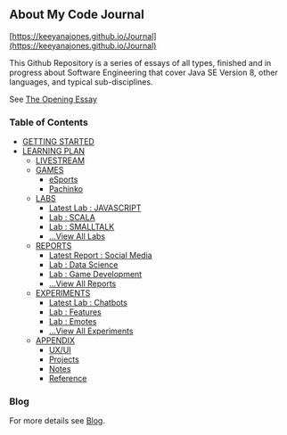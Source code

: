 ## About My Code Journal

[https://keeyanajones.github.io/Journal](https://keeyanajones.github.io/Journal)

This Github Repository is a series of essays of all types, finished and in progress about Software Engineering that cover Java SE Version 8, other languages, and typical sub-disciplines.

See [The Opening Essay](https://keeyanajones.github.io/Journal/opening-essay)

### Table of Contents
- [GETTING STARTED](https://keeyanajones.github.io/Journal/getting-started/index.html)
- [LEARNING PLAN](https://keeyanajones.github.io/Journal/learning-plan/index.html)
  + [LIVESTREAM](https://keeyanajones.github.io/Journal/livestream/index.html)
  + [GAMES](https://keeyanajones.github.io/Journal/gaming/index.html)
    - [eSports](https://keeyanajones.github.io/Journal/esports/index.html)
    - [Pachinko](https://keeyanajones.github.io/Journal/pachinko/index.html)
  + [LABS](https://keeyanajones.github.io/Journal/labs/index.html)
    - [Latest Lab : JAVASCRIPT](https://keeyanajones.github.io/Journal/labs/lab1.html)
    - [Lab : SCALA](https://keeyanajones.github.io/Journal/labs/lab2.html)
    - [Lab : SMALLTALK](https://keeyanajones.github.io/Journal/labs/lab3.html)
    - [...View All Labs](https://keeyanajones.github.io/Journal/labs/index.html)
  + [REPORTS](https://keeyanajones.github.io/Journal/field-reports/index.html)
    - [Latest Report : Social Media](https://keeyanajones.github.io/Journal/field-reports/report1.html)
    - [Lab : Data Science](https://keeyanajones.github.io/Journal/field-reports/report2.html)
    - [Lab : Game Development](https://keeyanajones.github.io/Journal/field-reports/report3.html)
    - [...View All Reports](https://keeyanajones.github.io/Journal/field-reports/index.html)
  + [EXPERIMENTS](https://keeyanajones.github.io/Journal/experiments/index.html)
    - [Latest Lab : Chatbots](https://keeyanajones.github.io/Journal/experiments/experiment1.html)
    - [Lab : Features](https://keeyanajones.github.io/Journal/experiments/experiment2.html)
    - [Lab : Emotes](https://keeyanajones.github.io/Journal/experiments/experiment3.html)
    - [...View All Experiments](https://keeyanajones.github.io/Journal/experiments/index.html)
  + [APPENDIX](https://keeyanajones.github.io/Journal/appendix/index.html)
    - [UX/UI](https://keeyanajones.github.io/Journal/appendix-ux/index.html)
    - [Projects](https://keeyanajones.github.io/Journal/appendix-projects/index.html)
    - [Notes](https://keeyanajones.github.io/Journal/appendix-notes/index.html)
    - [Reference](https://keeyanajones.github.io/Journal/appendix-references/index.html)

### Blog
For more details see [Blog](https://keeyanajones.github.io/website/).
